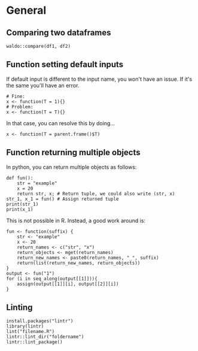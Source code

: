 # General

## Comparing two dataframes

```
waldo::compare(df1, df2)
```

## Function setting default inputs  

If default input is different to the input name, you won't have an issue. If it's the same you'll have an error.  

```
# Fine:
x <- function(T = 1){}
# Problem:
x <- function(T = T){}
```

In that case, you can resolve this by doing...  

```
x <- function(T = parent.frame()$T)
```

## Function returning multiple objects  

In python, you can return multiple objects as follows:  

```
def fun():
    str = "example"
    x = 20
    return str, x; # Return tuple, we could also write (str, x)
str_1, x_1 = fun() # Assign returned tuple
print(str_1)
print(x_1)
```  

This is not possible in R. Instead, a good work around is: 

```
fun <- function(suffix) {
    str <- "example"
    x <- 20
    return_names <- c("str", "x")
    return_objects <- mget(return_names)
    return_new_names <- paste0(return_names, "_", suffix)
    return(list(return_new_names, return_objects))
}
output <- fun("1")
for (i in seq_along(output[[1]])){
    assign(output[[1]][i], output[[2]][i])
}
```

## Linting

```
install.packages("lintr")
library(lintr)
lint("filename.R")
lintr::lint_dir("foldername")
lintr::lint_package()
```